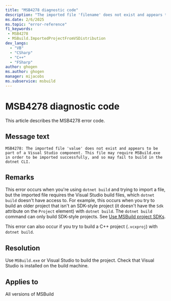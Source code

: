 ```yaml
---
title: "MSB4278 diagnostic code"
description: "The imported file 'filename' does not exist and appears to be part of a Visual Studio component. This file may require MSBuild.exe in order to be imported successfully, and so may fail to build in the dotnet CLI."
ms.date: 2/6/2025
ms.topic: "error-reference"
f1_keywords:
 - MSB4278
 - MSBuild.ImportedProjectFromVSDistribution
dev_langs:
  - "VB"
  - "CSharp"
  - "C++"
  - "FSharp"
author: ghogen
ms.author: ghogen
manager: mijacobs
ms.subservice: msbuild
---
```


# MSB4278 diagnostic code

<!-- :::ErrorDefinitionDescription::: -->
<!-- :::editable-content name="introDescription"::: -->
This article describes the MSB4278 error code.
<!-- :::editable-content-end::: -->

## Message text

```output
MSB4278: The imported file 'value' does not exist and appears to be part of a Visual Studio component. This file may require MSBuild.exe in order to be imported successfully, and so may fail to build in the dotnet CLI.
```

<!-- :::editable-content name="postOutputDescription"::: -->
## Remarks

This error occurs when you're using `dotnet build` and trying to import a file, but the imported file requires the Visual Studio build files, which `dotnet build` doesn't have access to. For example, this occurs when you try to build an older project that isn't an SDK-style project (it doesn't have the `Sdk` attribute on the `Project` element) with `dotnet build`. The `dotnet build` command can only build SDK-style projects. See [Use MSBuild project SDKs](../how-to-use-project-sdk.md).

This error can also occur if you try to build a C++ project (`.vcxproj`) with `dotnet build`.

## Resolution

Use `MSBuild.exe` or Visual Studio to build the project. Check that Visual Studio is installed on the build machine.

<!-- :::editable-content-end::: -->
<!-- :::ErrorDefinitionDescription-end::: -->

## Applies to

All versions of MSBuild

